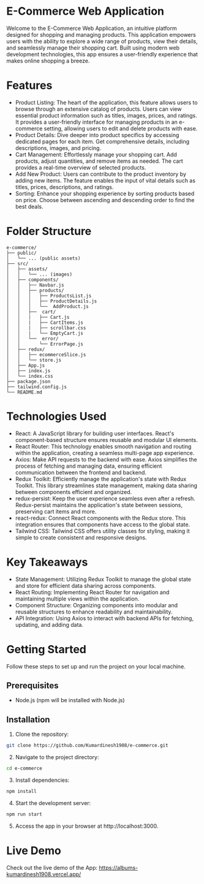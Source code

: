 # E-Commerce Web Application
Welcome to the E-Commerce Web Application, an intuitive platform designed for shopping and managing products. This application empowers users with the ability to explore a wide range of products, view their details, and seamlessly manage their shopping cart. Built using modern web development technologies, this app ensures a user-friendly experience that makes online shopping a breeze.

# Features
- Product Listing: The heart of the application, this feature allows users to browse through an extensive catalog of products. Users can view essential product information such as titles, images, prices, and ratings. It provides a user-friendly interface for managing products in an e-commerce setting, allowing users to edit and delete products with ease.
- Product Details: Dive deeper into product specifics by accessing dedicated pages for each item. Get comprehensive details, including descriptions, images, and pricing.
- Cart Management: Effortlessly manage your shopping cart. Add products, adjust quantities, and remove items as needed. The cart provides a real-time overview of selected products.
- Add New Product: Users can contribute to the product inventory by adding new items. The feature enables the input of vital details such as titles, prices, descriptions, and ratings.
- Sorting: Enhance your shopping experience by sorting products based on price. Choose between ascending and descending order to find the best deals.

# Folder Structure
```
e-commerce/
├── public/
│   └── ... (public assets)
├── src/
│   ├── assets/
│   │   └── ... (images)
│   ├── components/
│   │   ├── Navbar.js
│   │   ├── products/
│   │   │   ├── ProductsList.js
│   │   │   ├── ProductDetails.js
│   │   │   └──  AddProduct.js
│   │   ├──  cart/
│   │   |   ├── Cart.js
│   │   |   ├── CartItems.js
│   │   |   ├── scrollbar.css
│   │   |   └── EmptyCart.js
│   │   └──  error/
│   │       └── ErrorPage.js
│   ├── redux/
│   │   ├── ecommerceSlice.js
│   │   └── store.js
│   ├── App.js
│   ├── index.js
│   └── index.css
├── package.json
├── tailwind.config.js
└── README.md
```

# Technologies Used
- React: A JavaScript library for building user interfaces. React's component-based structure ensures reusable and modular UI elements.
- React Router: This technology enables smooth navigation and routing within the application, creating a seamless multi-page app experience.
- Axios: Make API requests to the backend with ease. Axios simplifies the process of fetching and managing data, ensuring efficient communication between the frontend and backend.
- Redux Toolkit: Efficiently manage the application's state with Redux Toolkit. This library streamlines state management, making data sharing between components efficient and organized.
- redux-persist: Keep the user experience seamless even after a refresh. Redux-persist maintains the application's state between sessions, preserving cart items and more.
- react-redux: Connect React components with the Redux store. This integration ensures that components have access to the global state.
- Tailwind CSS: Tailwind CSS offers utility classes for styling, making it simple to create consistent and responsive designs.

# Key Takeaways
- State Management: Utilizing Redux Toolkit to manage the global state and store for efficient data sharing across components.
- React Routing: Implementing React Router for navigation and maintaining multiple views within the application.
- Component Structure: Organizing components into modular and reusable structures to enhance readability and maintainability.
- API Integration: Using Axios to interact with backend APIs for fetching, updating, and adding data.

# Getting Started
Follow these steps to set up and run the project on your local machine.

## Prerequisites
- Node.js (npm will be installed with Node.js)
  
## Installation
1. Clone the repository:
```bash
git clone https://github.com/Kumardinesh1908/e-commerce.git
```

2. Navigate to the project directory:
```bash
cd e-commerce
```

3. Install dependencies:
```bash
npm install
```

4. Start the development server:
```bash
npm run start
```

5. Access the app in your browser at http://localhost:3000.
   

# Live Demo
Check out the live demo of the App: https://albums-kumardinesh1908.vercel.app/
